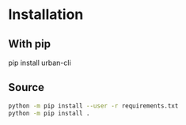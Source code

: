 # Installation

## With pip
pip install urban-cli

## Source
```sh
python -m pip install --user -r requirements.txt
python -m pip install .
```

